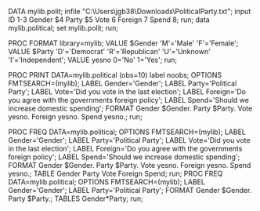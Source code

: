 
DATA mylib.polit;
        infile "C:\Users\jgb38\Downloads\PoliticalParty.txt";
        input ID 1-3 Gender $4 Party $5 Vote 6 Foreign 7 Spend 8;
        run;
data mylib.political;
	set mylib.polit;
	run;

PROC FORMAT library=mylib;
        VALUE $Gender
                'M'='Male'
                'F'='Female';
        VALUE $Party
                'D'='Democrat'
                'R'='Republican'
				'U'='Unknown'
                'I'='Independent';
        VALUE yesno
                0='No'
                1='Yes';
run;


PROC PRINT DATA=mylib.political (obs=10) label noobs;
        OPTIONS FMTSEARCH=(mylib);
		LABEL Gender='Gender';
		LABEL Party='Political Party';
		LABEL Vote='Did you vote in the last election';
		LABEL Foreign='Do you agree with the governments foreign policy';
		LABEL Spend='Should we increase domestic spending';
		FORMAT Gender $Gender. Party $Party. Vote yesno. Foreign yesno. Spend yesno.;
run;

PROC FREQ DATA=mylib.political;
	OPTIONS FMTSEARCH=(mylib);
	LABEL Gender='Gender';
	LABEL Party='Political Party';
	LABEL Vote='Did you vote in the last election';
	LABEL Foreign='Do you agree with the governments foreign policy';
	LABEL Spend='Should we increase domestic spending';
	FORMAT Gender $Gender. Party $Party. Vote yesno. Foreign yesno. Spend yesno.;
	TABLE Gender Party Vote Foreign Spend;
	run;
PROC FREQ DATA=mylib.political;
	OPTIONS FMTSEARCH=(mylib);
	LABEL Gender='Gender';
	LABEL Party='Political Party';
	FORMAT Gender $Gender. Party $Party.;
	TABLES Gender*Party;
	run;

